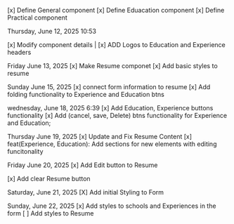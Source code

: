 [x] Define General component
[x] Define Eduacation component
[x] Define Practical component

Thursday, June 12, 2025 10:53

[x] Modify component details
| [x] ADD Logos to Education and Experience headers

Friday June 13, 2025
[x] Make Resume componet
[x] Add basic styles to resume

Sunday June 15, 2025
[x] connect form information to resume
[x] Add folding functionality to Experience and Education btns

wednesday, June 18, 2025 6:39
[x] Add Education, Experience buttons functionality
[x] Add (cancel, save, Delete) btns functionality for Experience and Education;

Thursday June 19, 2025
[x] Update and Fix Resume Content
[x] feat(Experience, Education): Add sections for new elements with editing funcitonality

Friday June 20, 2025
[x] Add Edit button to Resume

[x] Add clear Resume button

Saturday, June 21, 2025
[X] Add initial Styling to Form

Sunday, June 22, 2025
[x] Add styles to schools and Experiences in the form
[ ] Add styles to Resume
